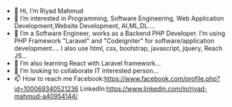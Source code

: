 - 👋 Hi, I’m Riyad Mahmud
- 👀 I’m interested in Programming, Software Engineering, Web Application Development,Website Development, AI,ML,DL....
- 🌱 I’m a Software Engineer, works as a Backend PHP Developer. I’m using PHP Framework "Laravel" and "Codeigniter" for software/application development.... I also use html, css, bootstrap, javascript, jquery, Reach JS...
- 🌱 I’m also learning React with Laravel framework... 
- 💞️ I’m looking to collaborate IT interested person...
- 📫 How to reach me Facebook:https://www.facebook.com/profile.php?id=100069340521236
                      LinkedIn:https://www.linkedin.com/in/riyad-mahmud-a40954144/

<!---
RiyadMahmud2021/RiyadMahmud2021 is a ✨ special ✨ repository because its `README.md` (this file) appears on your GitHub profile.
You can click the Preview link to take a look at your changes.
--->
